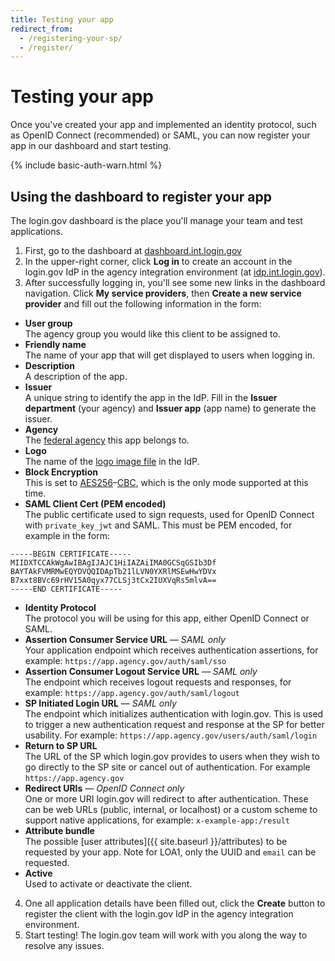 ```yaml
---
title: Testing your app
redirect_from:
  - /registering-your-sp/
  - /register/
---
```


# Testing your app

Once you've created your app and implemented an identity protocol, such as OpenID Connect (recommended) or SAML, you can now register your app in our dashboard and start testing.

{% include basic-auth-warn.html %}

## Using the dashboard to register your app

The login.gov dashboard is the place you'll manage your team and test applications.
1. First, go to the dashboard at [dashboard.int.login.gov](https://dashboard.int.login.gov)
2. In the upper-right corner, click **Log in** to create an account in the login.gov IdP in the agency integration environment (at [idp.int.login.gov](https://idp.int.login.gov)).
3. After successfully logging in, you'll see some new links in the dashboard navigation. Click **My service providers**, then **Create a new service provider** and fill out the following information in the form:
  - **User group**<br>The agency group you would like this client to be assigned to.
  - **Friendly name**<br>The name of your app that will get displayed to users when logging in.
  - **Description**<br>A description of the app.
  - **Issuer**<br>A unique string to identify the app in the IdP. Fill in the **Issuer department** (your agency) and **Issuer app** (app name) to generate the issuer.
  - **Agency**<br>The [federal agency](https://www.usa.gov/federal-agencies) this app belongs to.
  - **Logo**<br>The name of the [logo image file](https://github.com/18F/identity-idp/tree/master/app/assets/images/sp-logos) in the IdP.
  - **Block Encryption**<br>This is set to [AES256](https://en.wikipedia.org/wiki/Advanced_Encryption_Standard)–[CBC](https://en.wikipedia.org/wiki/Block_cipher_mode_of_operation#Cipher_Block_Chaining_(CBC)), which is the only mode supported at this time.
  - **SAML Client Cert (PEM encoded)**<br>The public certificate used to sign requests, used for OpenID Connect with `private_key_jwt` and SAML. This must be PEM encoded, for example in the form:
  ```
  -----BEGIN CERTIFICATE-----
  MIIDXTCCAkWgAwIBAgIJAJC1HiIAZAiIMA0GCSqGSIb3Df
  BAYTAkFVMRMwEQYDVQQIDApTb21lLVN0YXRlMSEwHwYDVx
  B7xxt8BVc69rHV15A0qyx77CLSj3tCx2IUXVqRs5mlvA==
  -----END CERTIFICATE-----
  ```
  - **Identity Protocol**<br>The protocol you will be using for this app, either OpenID Connect or SAML.
  - **Assertion Consumer Service URL** — *SAML only*<br>Your application endpoint which receives authentication assertions, for example: `https://app.agency.gov/auth/saml/sso`
  - **Assertion Consumer Logout Service URL** — *SAML only*<br>The endpoint which receives logout requests and responses, for example: `https://app.agency.gov/auth/saml/logout`
  - **SP Initiated Login URL** — *SAML only*<br>The endpoint which initializes authentication with login.gov. This is used to trigger a new authentication request and response at the SP for better usability. For example: `https://app.agency.gov/users/auth/saml/login`
  - **Return to SP URL**<br>The URL of the SP which login.gov provides to users when they wish to go directly to the SP site or cancel out of authentication. For example `https://app.agency.gov`
  - **Redirect URIs** — *OpenID Connect only*<br>One or more URI login.gov will redirect to after authentication. These can be web URLs (public, internal, or localhost) or a custom scheme to support native applications, for example: `x-example-app:/result`
  - **Attribute bundle**<br>The possible [user attributes]({{ site.baseurl }}/attributes) to be requested by your app. Note for LOA1, only the UUID and `email` can be requested.
  - **Active**<br>Used to activate or deactivate the client.
4. One all application details have been filled out, click the **Create** button to register the client with the login.gov IdP in the agency integration environment.
5. Start testing! The login.gov team will work with you along the way to resolve any issues.
